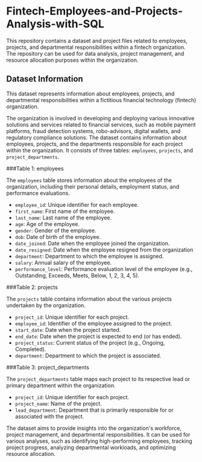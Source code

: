 # Fintech-Employees-and-Projects-Analysis-with-SQL
This repository contains a dataset and project files related to employees, projects, and departmental responsibilities within a fintech organization. The repository can be used for data analysis, project management, and resource allocation purposes within the organization.

## Dataset Information

This dataset represents information about employees, projects, and departmental responsibilities within a fictitious financial technology (fintech) organization.

The organization is involved in developing and deploying various innovative solutions and services related to financial services, such as mobile payment platforms, fraud detection systems, robo-advisors, digital wallets, and regulatory compliance solutions.
The dataset contains information about employees, projects, and the departments responsible for each project within the organization. It consists of three tables: `employees`, `projects`, and `project_departments`.


###Table 1: employees

The `employees` table stores information about the employees of the organization, including their personal details, employment status, and performance evaluations.

- `employee_id`: Unique identifier for each employee.
- `first_name`: First name of the employee.
- `last_name`: Last name of the employee.
- `age`: Age of the employee.
- `gender`: Gender of the employee.
- `dob`: Date of birth of the employee.
- `date_joined`: Date when the employee joined the organization.
- `date_resigned`: Date when the employee resigned from the organization
- `department`: Department to which the employee is assigned.
- `salary`: Annual salary of the employee.
- `performance_level`: Performance evaluation level of the employee (e.g., Outstanding, Exceeds, Meets, Below, 1, 2, 3, 4, 5).


###Table 2: projects

The `projects` table contains information about the various projects undertaken by the organization.

- `project_id`: Unique identifier for each project.
- `employee_id`: Identifier of the employee assigned to the project.
- `start_date`: Date when the project started.
- `end_date`: Date when the project is expected to end (or has ended).
- `project_status`: Current status of the project (e.g., Ongoing, Completed).
- `department`: Department to which the project is associated.


###Table 3: project_departments

The `project_departments` table maps each project to its respective lead or primary department within the organization.

- `project_id`: Unique identifier for each project.
- `project_name`: Name of the project.
- `lead_department`: Department that is primarily responsible for or associated with the project.

The dataset aims to provide insights into the organization's workforce, project management, and departmental responsibilities. It can be used for various analyses, such as identifying high-performing employees, tracking project progress, analyzing departmental workloads, and optimizing resource allocation.
